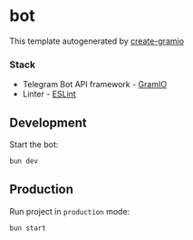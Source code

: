 # bot

This template autogenerated by [create-gramio](https://github.com/gramiojs/create-gramio)

### Stack
- Telegram Bot API framework - [GramIO](https://gramio.dev/)
- Linter - [ESLint](https://eslint.org/)

## Development

Start the bot:

```bash
bun dev
```

## Production

Run project in `production` mode:

```bash
bun start
```
